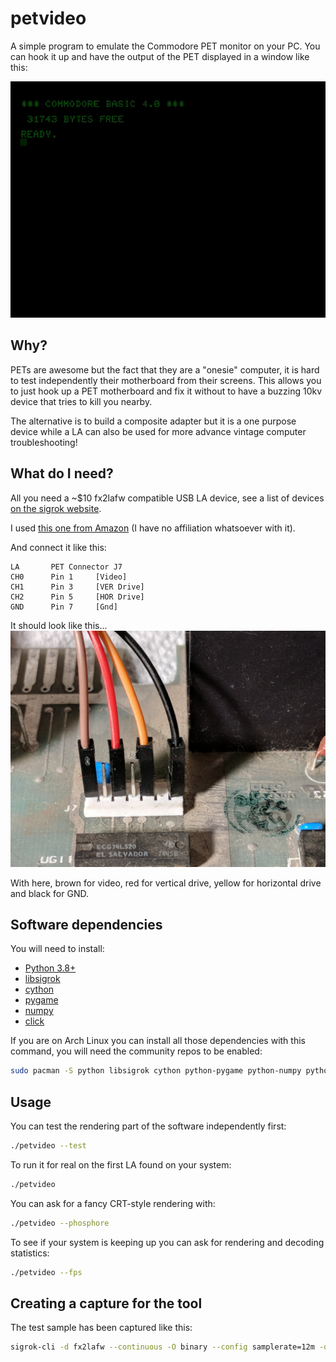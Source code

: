 # petvideo
A simple program to emulate the Commodore PET monitor on your PC.
You can hook it up and have the output of the PET displayed in a window like this:

![](assets/petvideo.gif)

## Why?

PETs are awesome but the fact that they are a "onesie" computer, it is hard to test independently their 
motherboard from their screens. This allows you to just hook up a PET motherboard and fix it without to have a buzzing 10kv device that tries to kill you nearby.

The alternative is to build a composite adapter but it is a one purpose device while a LA can also be used for more advance vintage computer troubleshooting!

## What do I need?

All you need a ~$10 fx2lafw compatible USB LA device, see a list of devices [on the sigrok website](https://sigrok.org/wiki/Fx2lafw).

I used [this one from Amazon](https://www.amazon.com/gp/product/B077LSG5P2/ref=ppx_yo_dt_b_asin_title_o02_s00?ie=UTF8&psc=1) (I have no affiliation whatsoever with it).

And connect it like this:

```
LA       PET Connector J7
CH0      Pin 1     [Video]
CH1      Pin 3     [VER Drive]
CH2      Pin 5     [HOR Drive] 
GND      Pin 7     [Gnd]
```

It should look like this...
![](assets/connections.jpg)

With here, brown for video, red for vertical drive, yellow for horizontal drive and black for GND.

## Software dependencies

You will need to install:
- [Python 3.8+](https://www.python.org/)
- [libsigrok](https://sigrok.org/wiki/Libsigrok)
- [cython](https://pypi.org/project/Cython/) 
- [pygame](https://pypi.org/project/pygame/)
- [numpy](https://pypi.org/project/numpy/)
- [click](https://pypi.org/project/click/)

If you are on Arch Linux you can install all those dependencies with this command, you will need the community repos to be enabled:
```bash
sudo pacman -S python libsigrok cython python-pygame python-numpy python-click
```

## Usage

You can test the rendering part of the software independently first:
```bash
./petvideo --test
```

To run it for real on the first LA found on your system:
```bash
./petvideo
```

You can ask for a fancy CRT-style rendering with:
```bash
./petvideo --phosphore
```

To see if your system is keeping up you can ask for rendering and decoding statistics:
```bash
./petvideo --fps
```


## Creating a capture for the tool
The test sample has been captured like this:
```bash
sigrok-cli -d fx2lafw --continuous -O binary --config samplerate=12m -o test/raw-vid-ver-hor-x-x-x-x-x.raw
```
